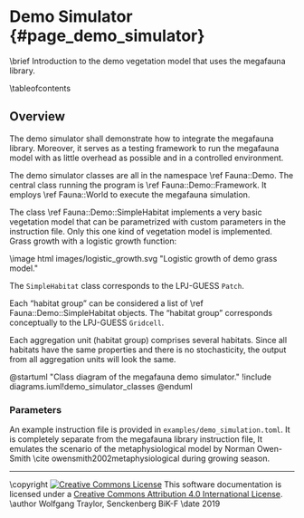 # Demo Simulator {#page_demo_simulator}
<!--
SPDX-FileCopyrightText: 2020 Wolfgang Traylor <wolfgang.traylor@senckenberg.de>

SPDX-License-Identifier: CC-BY-4.0
-->

\brief Introduction to the demo vegetation model that uses the megafauna library.

\tableofcontents

## Overview

The demo simulator shall demonstrate how to integrate the megafauna library.
Moreover, it serves as a testing framework to run the megafauna model with as little overhead as possible and in a controlled environment.

The demo simulator classes are all in the namespace \ref Fauna::Demo.
The central class running the program is \ref Fauna::Demo::Framework.
It employs \ref Fauna::World to execute the megafauna simulation.

The class \ref Fauna::Demo::SimpleHabitat implements a very basic vegetation model that can be parametrized with custom parameters in the instruction file.
Only this one kind of vegetation model is implemented.
Grass growth with a logistic growth function:

\image html images/logistic_growth.svg "Logistic growth of demo grass model."

The `SimpleHabitat` class corresponds to the LPJ-GUESS `Patch`.

Each “habitat group” can be considered a list of \ref Fauna::Demo::SimpleHabitat objects.
The “habitat group” corresponds conceptually to the LPJ-GUESS `Gridcell`.

Each aggregation unit (habitat group) comprises several habitats.
Since all habitats have the same properties and there is no stochasticity, the output from all aggregation units will look the same.

@startuml "Class diagram of the megafauna demo simulator."
	!include diagrams.iuml!demo_simulator_classes
@enduml

### Parameters

An example instruction file is provided in `examples/demo_simulation.toml`.
It is completely separate from the megafauna library instruction file,
It emulates the scenario of the metaphysiological model by Norman Owen-Smith \cite owensmith2002metaphysiological during growing season.

-------------------------------------------------

\copyright <a rel="license" href="http://creativecommons.org/licenses/by/4.0/"><img alt="Creative Commons License" style="border-width:0" src="https://i.creativecommons.org/l/by/4.0/80x15.png" /></a> This software documentation is licensed under a <a rel="license" href="http://creativecommons.org/licenses/by/4.0/">Creative Commons Attribution 4.0 International License</a>.
\author Wolfgang Traylor, Senckenberg BiK-F
\date 2019
